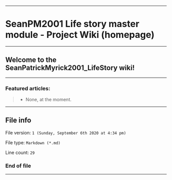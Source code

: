 
***

# SeanPM2001 Life story master module - Project Wiki (homepage)

***

## Welcome to the SeanPatrickMyrick2001_LifeStory wiki!

***

### Featured articles:

> * None, at the moment.

***

## File info

File version: `1 (Sunday, September 6th 2020 at 4:34 pm)`

File type: `Markdown (*.md)`

Line count: `29`

### End of file

***
